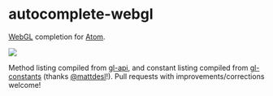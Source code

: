 # autocomplete-webgl

[WebGL](https://get.webgl.org/) completion for [Atom](http://atom.io).

![](http://i.imgur.com/lu1g4Ot.gif)

Method listing compiled from [gl-api](http://github.com/stackgl/gl-api), and constant listing compiled from [gl-constants](http://github.com/mattdesl/gl-constants) (thanks [@mattdesl](http://github.com/mattdesl)!). Pull requests with improvements/corrections welcome!

